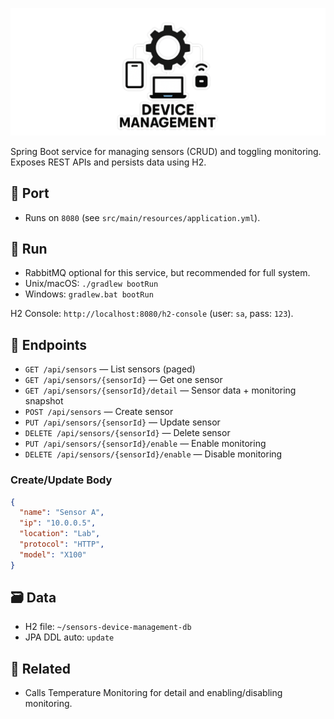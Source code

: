 ![Device Management](docs/assets/device-management.png)

Spring Boot service for managing sensors (CRUD) and toggling monitoring. Exposes REST APIs and persists data using H2.

## 🚪 Port
- Runs on `8080` (see `src/main/resources/application.yml`).

## 🚀 Run
- RabbitMQ optional for this service, but recommended for full system.
- Unix/macOS: `./gradlew bootRun`
- Windows: `gradlew.bat bootRun`

H2 Console: `http://localhost:8080/h2-console` (user: `sa`, pass: `123`).

## 📡 Endpoints
- `GET /api/sensors` — List sensors (paged)
- `GET /api/sensors/{sensorId}` — Get one sensor
- `GET /api/sensors/{sensorId}/detail` — Sensor data + monitoring snapshot
- `POST /api/sensors` — Create sensor
- `PUT /api/sensors/{sensorId}` — Update sensor
- `DELETE /api/sensors/{sensorId}` — Delete sensor
- `PUT /api/sensors/{sensorId}/enable` — Enable monitoring
- `DELETE /api/sensors/{sensorId}/enable` — Disable monitoring

### Create/Update Body
```json
{
  "name": "Sensor A",
  "ip": "10.0.0.5",
  "location": "Lab",
  "protocol": "HTTP",
  "model": "X100"
}
```

## 🗃️ Data
- H2 file: `~/sensors-device-management-db`
- JPA DDL auto: `update`

## 🔗 Related
- Calls Temperature Monitoring for detail and enabling/disabling monitoring.

